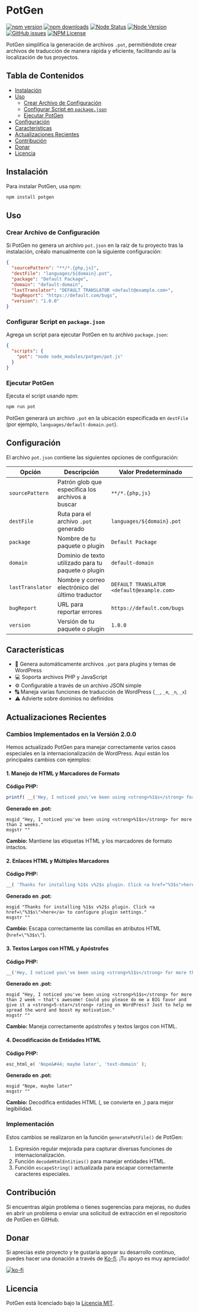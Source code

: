 # PotGen
[![npm version](https://img.shields.io/npm/v/potgen.svg)](https://npmjs.org/package/potgen)
[![npm downloads](https://img.shields.io/npm/dm/potgen.svg)](https://npmjs.org/package/potgen)
[![Node Status](https://github.com/fremmede/potgen/actions/workflows/ci.yml/badge.svg)](https://github.com/fremmede/potgen/actions/workflows/node.js.yml)
[![Node Version](https://img.shields.io/node/v/potgen.svg)](https://npmjs.org/package/potgen)
[![GitHub issues](https://img.shields.io/github/issues/fremmede/potgen)](https://github.com/fremmede/potgen/issues)
[![NPM License](https://img.shields.io/npm/l/potgen)](https://npmjs.org/package/potgen)

PotGen simplifica la generación de archivos `.pot`, permitiéndote crear archivos de traducción de manera rápida y eficiente, facilitando así la localización de tus proyectos.

## Tabla de Contenidos

- [Instalación](#instalación)
- [Uso](#uso)
  - [Crear Archivo de Configuración](#crear-archivo-de-configuración)
  - [Configurar Script en `package.json`](#configurar-script-en-packagejson)
  - [Ejecutar PotGen](#ejecutar-potgen)
- [Configuración](#configuración)
- [Características](#características)
- [Actualizaciones Recientes](#actualizaciones-recientes)
- [Contribución](#contribución)
- [Donar](#donar) 
- [Licencia](#licencia)

## Instalación

Para instalar PotGen, usa npm:

```bash
npm install potgen
```

## Uso

### Crear Archivo de Configuración

Si PotGen no genera un archivo `pot.json` en la raíz de tu proyecto tras la instalación, créalo manualmente con la siguiente configuración:

```json
{
  "sourcePattern": "**/*.{php,js}",
  "destFile": "languages/${domain}.pot",
  "package": "Default Package",
  "domain": "default-domain",
  "lastTranslator": "DEFAULT TRANSLATOR <default@example.com>",
  "bugReport": "https://default.com/bugs",
  "version": "1.0.0"
}
```

### Configurar Script en `package.json`

Agrega un script para ejecutar PotGen en tu archivo `package.json`:

```json
{
  "scripts": {
    "pot": "node node_modules/potgen/pot.js"
  }
}
```

### Ejecutar PotGen

Ejecuta el script usando npm:

```bash
npm run pot
```

PotGen generará un archivo `.pot` en la ubicación especificada en `destFile` (por ejemplo, `languages/default-domain.pot`).

## Configuración

El archivo `pot.json` contiene las siguientes opciones de configuración:

| Opción            | Descripción                                             | Valor Predeterminado                      |
|-------------------|---------------------------------------------------------|-------------------------------------------|
| `sourcePattern`   | Patrón glob que especifica los archivos a buscar        | `**/*.{php,js}`                           |
| `destFile`        | Ruta para el archivo `.pot` generado                    | `languages/${domain}.pot`                 |
| `package`         | Nombre de tu paquete o plugin                           | `Default Package`                         |
| `domain`          | Dominio de texto utilizado para tu paquete o plugin     | `default-domain`                          |
| `lastTranslator`  | Nombre y correo electrónico del último traductor        | `DEFAULT TRANSLATOR <default@example.com>`|
| `bugReport`       | URL para reportar errores                               | `https://default.com/bugs`                |
| `version`         | Versión de tu paquete o plugin                          | `1.0.0`                                   |

## Características

- 🚀 Genera automáticamente archivos `.pot` para plugins y temas de WordPress
- 💻 Soporta archivos PHP y JavaScript
- ⚙️ Configurable a través de un archivo JSON simple
- 🔠 Maneja varias funciones de traducción de WordPress (`__`, `_e`, `_n`, `_x`)
- ⚠️ Advierte sobre dominios no definidos

## Actualizaciones Recientes

### Cambios Implementados en la Versión 2.0.0

Hemos actualizado PotGen para manejar correctamente varios casos especiales en la internacionalización de WordPress. Aquí están los principales cambios con ejemplos:

#### 1. Manejo de HTML y Marcadores de Formato

**Código PHP:**
```php
printf( __('Hey, I noticed you\'ve been using <strong>%1$s</strong> for more than 2 weeks.', 'text-domain'), 'WooCommerce' );
```

**Generado en .pot:**
```
msgid "Hey, I noticed you've been using <strong>%1$s</strong> for more than 2 weeks."
msgstr ""
```

**Cambio:** Mantiene las etiquetas HTML y los marcadores de formato intactos.

#### 2. Enlaces HTML y Múltiples Marcadores

**Código PHP:**
```php
__( 'Thanks for installing %1$s v%2$s plugin. Click <a href="%3$s">here</a> to configure plugin settings.', 'text-domain' )
```

**Generado en .pot:**
```
msgid "Thanks for installing %1$s v%2$s plugin. Click <a href=\"%3$s\">here</a> to configure plugin settings."
msgstr ""
```

**Cambio:** Escapa correctamente las comillas en atributos HTML (`href=\"%3$s\"`).

#### 3. Textos Largos con HTML y Apóstrofes

**Código PHP:**
```php
__('Hey, I noticed you\'ve been using <strong>%1$s</strong> for more than 2 week – that's awesome! Could you please do me a BIG favor and give it a <strong>5-star</strong> rating on WordPress? Just to help me spread the word and boost my motivation.', 'text-domain')
```

**Generado en .pot:**
```
msgid "Hey, I noticed you've been using <strong>%1$s</strong> for more than 2 week – that's awesome! Could you please do me a BIG favor and give it a <strong>5-star</strong> rating on WordPress? Just to help me spread the word and boost my motivation."
msgstr ""
```

**Cambio:** Maneja correctamente apóstrofes y textos largos con HTML.

#### 4. Decodificación de Entidades HTML

**Código PHP:**
```php
esc_html_e( 'Nope&#44; maybe later', 'text-domain' );
```

**Generado en .pot:**
```
msgid "Nope, maybe later"
msgstr ""
```

**Cambio:** Decodifica entidades HTML (&#44; se convierte en ,) para mejor legibilidad.

### Implementación

Estos cambios se realizaron en la función `generatePotFile()` de PotGen:

1. Expresión regular mejorada para capturar diversas funciones de internacionalización.
2. Función `decodeHtmlEntities()` para manejar entidades HTML.
3. Función `escapeString()` actualizada para escapar correctamente caracteres especiales.

## Contribución

Si encuentras algún problema o tienes sugerencias para mejoras, no dudes en abrir un problema o enviar una solicitud de extracción en el repositorio de PotGen en GitHub.

## Donar

Si aprecias este proyecto y te gustaría apoyar su desarrollo continuo, puedes hacer una donación a través de [Ko-fi](https://ko-fi.com/fremmede). ¡Tu apoyo es muy apreciado!

[![ko-fi](https://ko-fi.com/img/githubbutton_sm.svg)](https://ko-fi.com/J3J710SIW5)

## Licencia

PotGen está licenciado bajo la [Licencia MIT](https://opensource.org/licenses/MIT).